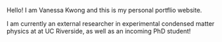 Hello! I am Vanessa Kwong and this is my personal portflio website.


I am currently an external researcher in experimental condensed matter physics at at UC Riverside, as well as an incoming PhD student!
